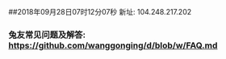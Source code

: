 ##2018年09月28日07时12分07秒 新址: 104.248.217.202
### 兔友常见问题及解答: https://github.com/wanggonging/d/blob/w/FAQ.md
